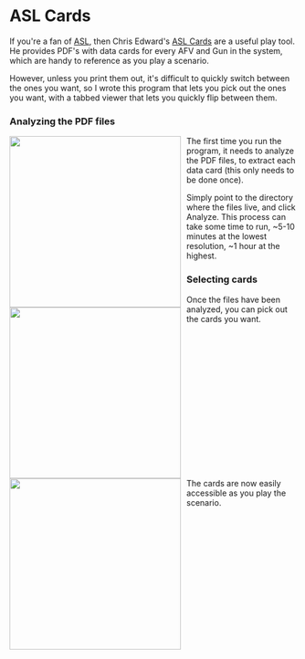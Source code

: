 # ASL Cards

If you're a fan of [ASL](https://en.wikipedia.org/wiki/Advanced_Squad_Leader), then Chris Edward's [ASL Cards](http://aslcards.com) are a useful play tool. He provides PDF's with data cards for every AFV and Gun in the system, which are handy to reference as you play a scenario.

However, unless you print them out, it's difficult to quickly switch between the ones you want, so I wrote this program that lets you pick out the ones you want, with a tabbed viewer that lets you quickly flip between them.

### Analyzing the PDF files
<img src="https://github.com/pacman-ghost/asl_cards/doc/analyze-files.png" style="width:300px;float:left;margin-right:10px;">The first time you run the program, it needs to analyze the PDF files, to extract each data card (this only needs to be done once).

Simply point to the directory where the files live, and click Analyze. This process can take some time to run, ~5-10 minutes at the lowest resolution, ~1 hour at the highest.

### Selecting cards
<img src="https://github.com/pacman-ghost/asl_cards/doc/add-card.png" style="width:300px;float:left;margin-right:10px;">Once the files have been analyzed, you can pick out the cards you want.
<br clear="all">
<img src="https://github.com/pacman-ghost/asl_cards/doc/view-cards.png" style="width:300px;float:left;margin-right:10px;">The cards are now easily accessible as you play the scenario.
